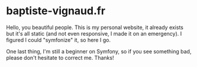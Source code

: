 baptiste-vignaud.fr
===================

Hello, you beautiful people.
This is my personal website, it already exists but it's all static (and not even responsive, I made it on an emergency).
I figured I could "symfonize" it, so here I go.

One last thing, I'm still a beginner on Symfony, so if you see something bad, please don't hesitate to correct me.
Thanks!
